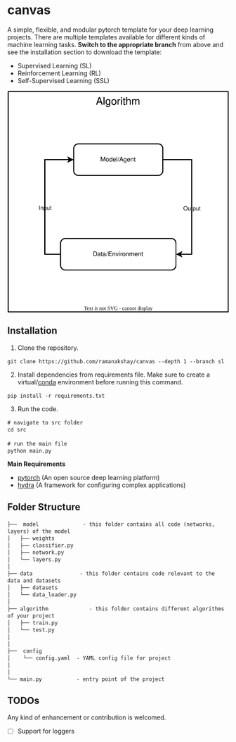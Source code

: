 # canvas

A simple, flexible, and modular pytorch template for your deep learning projects. There are multiple templates available for different kinds of machine learning tasks. **Switch to the appropriate branch** from above and see the installation section to download the template:

- Supervised Learning (SL)
- Reinforcement Learning (RL)
- Self-Supervised Learning (SSL)

<div align="center">

<img align="center" src="assets/architecture.svg">

</div>

## Installation

1.  Clone the repository.
```
git clone https://github.com/ramanakshay/canvas --depth 1 --branch sl
```

2. Install dependencies from requirements file. Make sure to create a virtual/[conda](https://docs.conda.io/projects/conda/en/latest/user-guide/getting-started.html) environment before running this command.
```
pip install -r requirements.txt
```

3. Run the code.
```
# navigate to src folder
cd src

# run the main file
python main.py
```

**Main Requirements**
- [pytorch](https://pytorch.org/) (An open source deep learning platform)
- [hydra](https://hydra.cc/) (A framework for configuring complex applications)


## Folder Structure
```
├──  model              - this folder contains all code (networks, layers) of the model
│   ├── weights
│   ├── classifier.py
│   ├── network.py
│   └── layers.py
│
├── data               - this folder contains code relevant to the data and datasets
│   ├── datasets
│   └── data_loader.py
│
├── algorithm             - this folder contains different algorithms of your project
│   ├── train.py
│   └── test.py
│
│
├──  config
│    └── config.yaml  - YAML config file for project
│
│
└── main.py           - entry point of the project

```


## TODOs

Any kind of enhancement or contribution is welcomed.

- [ ] Support for loggers
